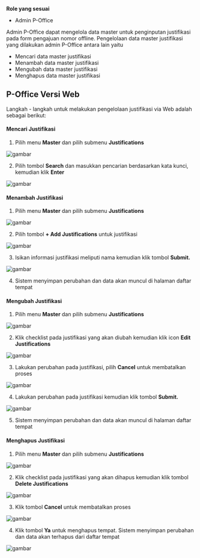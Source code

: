 **Role yang sesuai**

- Admin P-Office

Admin P-Office dapat mengelola data master untuk penginputan justifikasi pada form pengajuan nomor offline. Pengelolaan data master justifikasi yang dilakukan admin P-Office antara lain yaitu

- Mencari data master justifikasi
- Menambah data master justifikasi
- Mengubah data master justifikasi
- Menghapus data master justifikasi

## **P-Office Versi Web**

Langkah - langkah untuk melakukan pengelolaan justifikasi via Web adalah sebagai berikut:

#### **Mencari Justifikasi**

1.    Pilih menu **Master** dan pilih submenu **Justifications**

![gambar](DataMaster/SC_DataMaster/02DM123.png)

2.    Pilih tombol **Search** dan masukkan pencarian berdasarkan kata kunci, kemudian klik **Enter**

![gambar](DataMaster/SC_DataMaster/02DM124.png)

#### **Menambah Justifikasi**

1.    Pilih menu **Master** dan pilih submenu **Justifications**

![gambar](DataMaster/SC_DataMaster/02DM125.png)

2.    Pilih tombol **+ Add Justifications** untuk justifikasi

![gambar](DataMaster/SC_DataMaster/02DM126.png)

3.    Isikan informasi justifikasi meliputi nama kemudian klik tombol **Submit.**

![gambar](DataMaster/SC_DataMaster/02DM127.png)

4.    Sistem menyimpan perubahan dan data akan muncul di halaman daftar tempat


#### **Mengubah Justifikasi**

1.    Pilih menu **Master** dan pilih submenu **Justifications**

![gambar](DataMaster/SC_DataMaster/02DM128.png)

2.    Klik checklist pada justifikasi yang akan diubah kemudian klik icon **Edit Justifications**

![gambar](DataMaster/SC_DataMaster/02DM129.png)

3.    Lakukan perubahan pada justifikasi, pilih **Cancel** untuk membatalkan proses

![gambar](DataMaster/SC_DataMaster/02DM130.png)

4.    Lakukan perubahan pada justifikasi kemudian klik tombol **Submit.**

![gambar](DataMaster/SC_DataMaster/02DM131.png)

5.    Sistem menyimpan perubahan dan data akan muncul di halaman daftar tempat


#### **Menghapus Justifikasi**

1.    Pilih menu **Master** dan pilih submenu **Justifications**

![gambar](DataMaster/SC_DataMaster/02DM132.png)

2.    Klik checklist pada justifikasi yang akan dihapus kemudian klik tombol **Delete Justifications**

![gambar](DataMaster/SC_DataMaster/02DM133.png)

3.    Klik tombol **Cancel** untuk membatalkan proses

![gambar](DataMaster/SC_DataMaster/02DM134.png)

4.    Klik tombol **Ya** untuk menghapus tempat. Sistem menyimpan perubahan dan data akan terhapus dari daftar tempat

![gambar](DataMaster/SC_DataMaster/02DM135.png)